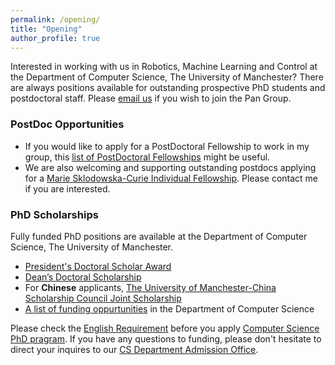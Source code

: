 ```yaml
---
permalink: /opening/
title: "Opening"
author_profile: true
---
```


Interested in working with us in Robotics, Machine Learning and Control at the Department of Computer Science, The University of Manchester? There are always positions available for outstanding prospective PhD students and postdoctoral staff. Please [email us](wei.pan@manchester.ac.uk) if you wish to join the Pan Group.

### PostDoc Opportunities
- If you would like to apply for a PostDoctoral Fellowship to work in my group, this [list of PostDoctoral Fellowships](https://www.se.manchester.ac.uk/research/support/fellowships/) might be useful. 
- We are also welcoming and supporting outstanding postdocs applying for a [Marie Sklodowska-Curie Individual Fellowship](https://marie-sklodowska-curie-actions.ec.europa.eu/actions/postdoctoral-fellowships). Please contact me if you are interested.

### PhD Scholarships

Fully funded PhD positions are available at the Department of Computer Science, The University of Manchester.
 
- [President's Doctoral Scholar Award](https://www.presidentsaward.manchester.ac.uk/)
- [Dean’s Doctoral Scholarship](https://www.se.manchester.ac.uk/study/postgraduate-research/funding/deans-doctoral-scholarship/)
- For **Chinese** applicants, [The University of Manchester-China Scholarship Council Joint Scholarship](https://www.se.manchester.ac.uk/study/postgraduate-research/funding/joint-scholarship/)
- [A list of funding oppurtunities](https://www.cs.manchester.ac.uk/study/postgraduate-research/funding/) in the Department of Computer Science

Please check the [English Requirement](https://www.manchester.ac.uk/study/postgraduate-research/programmes/list/02954/phd-computer-science/entry-requirements/#course-profile) before you apply [Computer Science PhD pragram](https://www.manchester.ac.uk/study/postgraduate-research/programmes/list/02954/phd-computer-science/).  If you have any questions to funding, please don't hesitate to direct your inquires to our [CS Department Admission Office](https://www.cs.manchester.ac.uk/connect/contact/).

